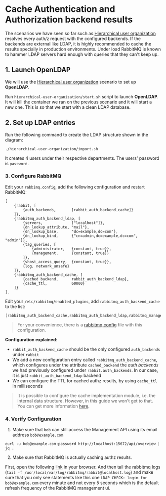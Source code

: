 # Cache Authentication and Authorization backend results

The scenarios we have seen so far such as [Hierarchical user organization](../hierarchical-user-organization/README.md) resolves every auth/z request with the configured backends. If the backends are external like LDAP, it is highly recommended to cache the results specially in production environments. Under load RabbitMQ is known to hammer LDAP servers hard enough with queries that they can't keep up.

## 1. Launch OpenLDAP

We will use the [Hierarchical user organization](../hierarchical-user-organization/README.md) scenario to set up **OpenLDAP**.

Run `hierarchical-user-organization/start.sh` script to launch **OpenLDAP**. It will kill the container we ran on the previous scenario and it will start a new one. This is so that we start with a clean LDAP database.

## 2. Set up LDAP entries

Run the following command to create the LDAP structure shown in the diagram:

```
./hierarchical-user-organization/import.sh
```

It creates 4 users under their respective departments. The users' password is `password`.

### 3. Configure RabbitMQ

Edit your `rabbimq.config`, add the following configuration and restart RabbitMQ:
```
[
    {rabbit, [
        {auth_backends,       [rabbit_auth_backend_cache]}
    ]},
    {rabbitmq_auth_backend_ldap, [
        {servers,             ["localhost"]},
        {dn_lookup_attribute, "mail"},
        {dn_lookup_base,      "dc=example,dc=com"},
        {dn_lookup_bind,      {"cn=admin,dc=example,dc=com", "admin"}},
        {tag_queries, [
            {administrator,   {constant, true}},
            {management,      {constant, true}}
        ]},
        {vhost_access_query,  {constant, true}},
        {log, network_unsafe}
    ]},
    {rabbitmq_auth_backend_cache, [
        {cached_backend,      rabbit_auth_backend_ldap},
        {cache_ttl,           60000}
    ]}
].
```

Edit your `/etc/rabbitmq/enabled_plugins`, add `rabbitmq_auth_backend_cache` to the list:
```
[rabbitmq_auth_backend_cache,rabbitmq_auth_backend_ldap,rabbitmq_management,rabbitmq_management_agent].
```

> For your convenience, there is a [rabbitmq.config](rabbitmq.config) file with this configuration.

**Configuration explained**:
- `rabbit_auth_backend_cache` should be the only configured `auth_backends` under `rabbit`
- We add a new configuration entry called `rabbitmq_auth_backend_cache`, which configures under the attribute `cached_backend` the *auth backends* we had previously configured under `rabbit.auth_backends`. In our case, it is just `rabbit_auth_backend_ldap` backend
- We can configure the TTL for cached authz results, by using `cache_ttl` in milliseconds

> It is possible to configure the cache implementation module, i.e. the internal data structure. However, in this guide we won't get to that. You can get more information [here](https://github.com/rabbitmq/rabbitmq-auth-backend-cache#cache-configuration).


### 4. Verify Configuration

1. Make sure that `bob` can still access the Management API using its email address `bob@example.com`
  ```
  curl -u bob@example.com:password http://localhost:15672/api/overview | jq .
  ```
2. Make sure that RabbitMQ is actually caching authz results.

  First, open the following [link](http://localhost:15672/#/login/bob%40example/password) in your browser. And then tail the rabbitmq logs (`tail -f /usr/local/var/log/rabbitmq/rabbit@localhost.log`) and make sure that you only see statements like this one `LDAP CHECK: login for bob@example.com` every minute and not every 5 seconds which is the default refresh frequency of the RabbitMQ management ui.  
